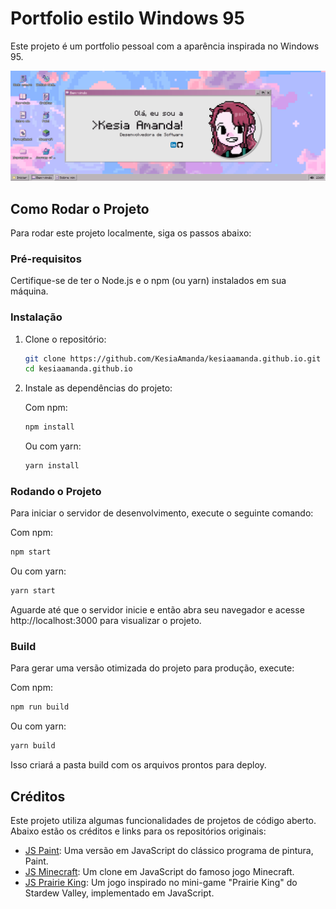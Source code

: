 # Portfolio estilo Windows 95

Este projeto é um portfolio pessoal com a aparência inspirada no Windows 95.

![Texto alternativo](https://github.com/KesiaAmanda/kesiaamanda.github.io/blob/main/preview.png?raw=true)

## Como Rodar o Projeto

Para rodar este projeto localmente, siga os passos abaixo:

### Pré-requisitos

Certifique-se de ter o Node.js e o npm (ou yarn) instalados em sua máquina.

### Instalação

1. Clone o repositório:
    ```bash
    git clone https://github.com/KesiaAmanda/kesiaamanda.github.io.git
    cd kesiaamanda.github.io
    ```

2. Instale as dependências do projeto:

    Com npm:
    ```bash
    npm install
    ```

    Ou com yarn:
    ```bash
    yarn install
    ```

### Rodando o Projeto
Para iniciar o servidor de desenvolvimento, execute o seguinte comando:

Com npm:
```bash
npm start
```

Ou com yarn:
```bash
yarn start
``` 

Aguarde até que o servidor inicie e então abra seu navegador e acesse http://localhost:3000 para visualizar o projeto.

### Build
Para gerar uma versão otimizada do projeto para produção, execute:

Com npm:
```bash
npm run build
```

Ou com yarn:
```bash
yarn build
``` 

Isso criará a pasta build com os arquivos prontos para deploy.

## Créditos
Este projeto utiliza algumas funcionalidades de projetos de código aberto. Abaixo estão os créditos e links para os repositórios originais:

- [JS Paint](https://github.com/1j01/jspaint): Uma versão em JavaScript do clássico programa de pintura, Paint.
- [JS Minecraft](https://github.com/LabyStudio/js-minecraft): Um clone em JavaScript do famoso jogo Minecraft.
- [JS Prairie King](https://jsprairieking.neocities.org/about): Um jogo inspirado no mini-game "Prairie King" do Stardew Valley, implementado em JavaScript.